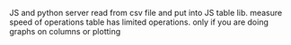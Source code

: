 
JS and python server
read from csv file and put into JS table lib. 
measure speed of operations
table has limited operations. only if you are doing graphs
on columns or plotting





